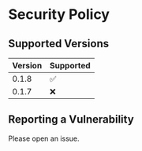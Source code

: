 # Security Policy

## Supported Versions

| Version | Supported          |
| ------- | ------------------ |
| 0.1.8   | :white_check_mark: |
| 0.1.7   | :x:                |

## Reporting a Vulnerability

Please open an issue.
